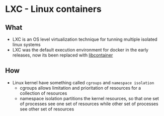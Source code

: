 # LXC - Linux containers

## What

* LXC is an OS level virtualization technique for tunning multiple isolated linux systems
* LXC was the default execution environment for docker in the early releases, now its been replaced with [libcontainer](https://github.com/opencontainers/runc/tree/master/libcontainer)

## How

* Linux kernel have something called `cgroups` and `namespace isolation`
    * cgroups allows limitation and prioritation of resources for a collection of resources
    * namespace isolation partitions the kernel resources, so that one set of processes see one set of resources while other set of processes see other set of resources
    
    
